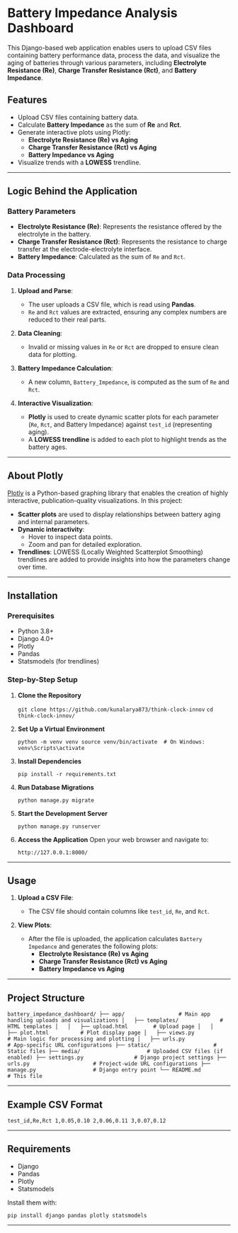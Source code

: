 Battery Impedance Analysis Dashboard
====================================

This Django-based web application enables users to upload CSV files containing battery performance data, process the data, and visualize the aging of batteries through various parameters, including **Electrolyte Resistance (Re)**, **Charge Transfer Resistance (Rct)**, and **Battery Impedance**.

Features
--------

*   Upload CSV files containing battery data.
*   Calculate **Battery Impedance** as the sum of **Re** and **Rct**.
*   Generate interactive plots using Plotly:
    *   **Electrolyte Resistance (Re) vs Aging**
    *   **Charge Transfer Resistance (Rct) vs Aging**
    *   **Battery Impedance vs Aging**
*   Visualize trends with a **LOWESS** trendline.

* * *

Logic Behind the Application
----------------------------

### Battery Parameters

*   **Electrolyte Resistance (Re)**: Represents the resistance offered by the electrolyte in the battery.
*   **Charge Transfer Resistance (Rct)**: Represents the resistance to charge transfer at the electrode-electrolyte interface.
*   **Battery Impedance**: Calculated as the sum of `Re` and `Rct`.

### Data Processing

1.  **Upload and Parse**:
    
    *   The user uploads a CSV file, which is read using **Pandas**.
    *   `Re` and `Rct` values are extracted, ensuring any complex numbers are reduced to their real parts.
2.  **Data Cleaning**:
    
    *   Invalid or missing values in `Re` or `Rct` are dropped to ensure clean data for plotting.
3.  **Battery Impedance Calculation**:
    
    *   A new column, `Battery_Impedance`, is computed as the sum of `Re` and `Rct`.
4.  **Interactive Visualization**:
    
    *   **Plotly** is used to create dynamic scatter plots for each parameter (`Re`, `Rct`, and Battery Impedance) against `test_id` (representing aging).
    *   A **LOWESS trendline** is added to each plot to highlight trends as the battery ages.

* * *

About Plotly
------------

[Plotly](https://plotly.com/) is a Python-based graphing library that enables the creation of highly interactive, publication-quality visualizations. In this project:

*   **Scatter plots** are used to display relationships between battery aging and internal parameters.
*   **Dynamic interactivity**:
    *   Hover to inspect data points.
    *   Zoom and pan for detailed exploration.
*   **Trendlines**: LOWESS (Locally Weighted Scatterplot Smoothing) trendlines are added to provide insights into how the parameters change over time.

* * *

Installation
------------

### Prerequisites

*   Python 3.8+
*   Django 4.0+
*   Plotly
*   Pandas
*   Statsmodels (for trendlines)

### Step-by-Step Setup

1.  **Clone the Repository**
    
    `git clone https://github.com/kunalarya873/think-clock-innov`
    `cd think-clock-innov/` 
    
2.  **Set Up a Virtual Environment**
    
    `python -m venv venv
    source venv/bin/activate  # On Windows: venv\Scripts\activate` 
    
3.  **Install Dependencies**
    
    `pip install -r requirements.txt` 
    
4.  **Run Database Migrations**
    
    `python manage.py migrate` 
    
5.  **Start the Development Server**
    
    `python manage.py runserver` 
    
6.  **Access the Application** Open your web browser and navigate to:
    
    `http://127.0.0.1:8000/` 
    

* * *

Usage
-----

1.  **Upload a CSV File**:
    
    *   The CSV file should contain columns like `test_id`, `Re`, and `Rct`.
2.  **View Plots**:
    
    *   After the file is uploaded, the application calculates `Battery Impedance` and generates the following plots:
        *   **Electrolyte Resistance (Re) vs Aging**
        *   **Charge Transfer Resistance (Rct) vs Aging**
        *   **Battery Impedance vs Aging**

* * *

Project Structure
-----------------

`battery_impedance_dashboard/
├── app/                 # Main app handling uploads and visualizations
│   ├── templates/             # HTML templates
│   │   ├── upload.html        # Upload page
│   │   ├── plot.html          # Plot display page
│   ├── views.py               # Main logic for processing and plotting
│   ├── urls.py                # App-specific URL configurations
├── static/                    # Static files
├── media/                     # Uploaded CSV files (if enabled)
├── settings.py                # Django project settings
├── urls.py                    # Project-wide URL configurations
├── manage.py                  # Django entry point
└── README.md                  # This file` 

* * *

Example CSV Format
------------------

`test_id,Re,Rct
1,0.05,0.10
2,0.06,0.11
3,0.07,0.12` 

* * *

Requirements
------------

*   Django
*   Pandas
*   Plotly
*   Statsmodels

Install them with:

`pip install django pandas plotly statsmodels` 

* * *


